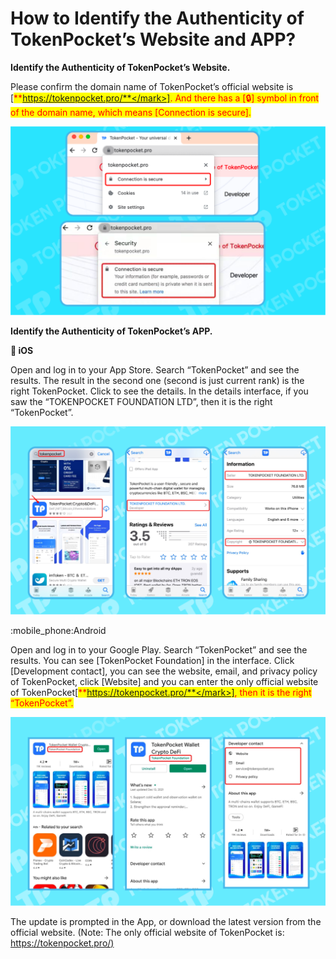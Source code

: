 # How to Identify the Authenticity of TokenPocket’s Website and APP?

**Identify the Authenticity of TokenPocket’s Website.**

Please confirm the domain name of TokenPocket’s official website is \[<mark style="color:red;">**https://tokenpocket.pro/**</mark>]. And there has a \[🔒] symbol in front of the domain name, which means \[Connection is secure].

![](<../../.gitbook/assets/image (44).png>)

**Identify the Authenticity of TokenPocket’s APP.**

&#x20;**🍎 iOS**

Open and log in to your App Store. Search “TokenPocket” and see the results. The result in the second one (second is just current rank) is the right TokenPocket. Click to see the details. In the details interface,  if you saw the “TOKENPOCKET FOUNDATION LTD”, then it is the right “TokenPocket”.

![](<../../.gitbook/assets/image (41).png>)

:mobile\_phone:Android

Open and log in to your Google Play. Search “TokenPocket” and see the results. You can see \[TokenPocket Foundation] in the interface. Click \[Development contact], you can see the website, email,  and privacy policy of TokenPocket, click \[Website] and you can enter the only official website of TokenPocket\[<mark style="color:red;">**https://tokenpocket.pro/**</mark>], then it is the right “TokenPocket”.&#x20;

![](<../../.gitbook/assets/image (55).png>)

The update is prompted in the App, or download the latest version from the official website. (Note: The only official website of TokenPocket is: [https://tokenpocket.pro/)](https://tokenpocket.pro/\))
